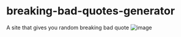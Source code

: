 # breaking-bad-quotes-generator
A site that gives you random breaking bad quote
![image](https://user-images.githubusercontent.com/69985703/205506474-720092f4-bd67-4d1e-834c-81229c0bf522.png)

